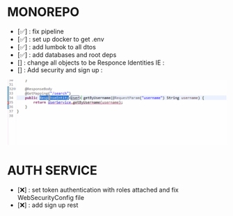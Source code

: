 # MONOREPO

- [:white_check_mark:] : fix pipeline
- [:white_check_mark:] : set up docker to get .env
- [:white_check_mark:] : add lumbok to all dtos
- [:white_check_mark:] : add databases and root deps
- [] : change all objects to be Responce Identities IE :
- [] : Add security and sign up :
<img src="/documentation/todo/1.png" width="800">

# AUTH SERVICE

- [:x:] : set token authentication with roles attached and fix WebSecurityConfig file
- [:x:] : add sign up rest
